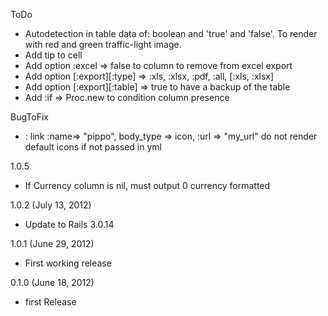ToDo
- Autodetection in table data of: boolean and 'true' and 'false'. To render with red and green traffic-light image.
- Add tip to cell
- Add option :excel => false to column to remove from excel export
- Add option [:export][:type] => :xls, :xlsx, :pdf, :all, [:xls, :xlsx]
- Add option [:export][:table] => true to have a backup of the table
- Add :if => Proc.new to condition column presence

BugToFix
- : link :name=> "pippo", body_type => icon, :url => "my_url" do not render default icons if not passed in yml

1.0.5
- If Currency column is nil, must output 0 currency formatted

1.0.2 (July 13, 2012)
- Update to Rails 3.0.14

1.0.1 (June 29, 2012)
- First working release

0.1.0 (June 18, 2012)
- first Release
